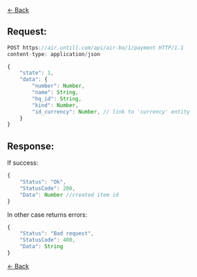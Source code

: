 [← Back](README.md)

## Request: 

```javascript
POST https://air.untill.com/api/air-bo/1/payment HTTP/1.1
content-type: application/json

{
    "state": 1,
    "data": {
        "number": Number,
        "name": String,
        "hq_id": String,
        "kind": Number,
        "id_currency": Number, // link to 'currency' entity
    }
}
```

## Response: 

If success:

```javascript 
{
    "Status": "Ok",
    "StatusCode": 200,
    "Data": Number //created item id
}
```

In other case returns errors:

```javascript
{
    "Status": "Bad request",
    "StatusCode": 400,
    "Data": String
}
```

[← Back](README.md)